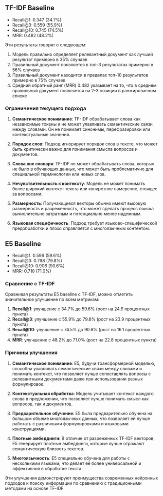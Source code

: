 ## TF-IDF Baseline

- Recall@1: 0.347 (34.7%)
- Recall@3: 0.559 (55.9%)
- Recall@10: 0.745 (74.5%)
- MRR: 0.482 (48.2%)

Эти результаты говорят о следующем:
1. Модель правильно определяет релевантный документ как лучший результат примерно в 35% случаев
2. Правильный документ появляется в топ-3 результатах примерно в 56% случаев
3. Правильный документ находится в пределах топ-10 результатов примерно в 75% случаев
4. Средний обратный ранг (MRR) 0.482 указывает на то, что в среднем правильный документ появляется на 2-3 позиции в ранжированном списке

### Ограничения текущего подхода

1. **Семантическое понимание**: TF-IDF обрабатывает слова как независимые токены и не может улавливать семантические связи между словами. Он не понимает синонимы, перефразировки или контекстуальные значения.

2. **Порядок слов**: Подход игнорирует порядок слов в тексте, что может быть критически важно для понимания смысла вопросов и документов.

3. **Слова вне словаря**: TF-IDF не может обрабатывать слова, которых не было в обучающих данных, что может быть проблематично для специальной терминологии или новых слов.

4. **Нечувствительность к контексту**: Модель не может понимать более широкий контекст текста или конкретное намерение, стоящее за вопросами.

5. **Размерность**: Получающиеся векторы обычно имеют высокую размерность и разреженность, что может сделать процесс поиска вычислительно затратным и потенциально менее надежным.

6. **Языковая специфичность**: Подход требует языково-специфической предобработки и плохо справляется с многоязычным контентом.

## E5 Baseline

- Recall@1: 0.596 (59.6%)
- Recall@3: 0.798 (79.8%)
- Recall@10: 0.906 (90.6%)
- MRR: 0.710 (71.0%)

### Сравнение с TF-IDF

Сравнивая результаты E5 baseline с TF-IDF, можно отметить значительное улучшение по всем метрикам:

1. **Recall@1**: улучшение с 34.7% до 59.6% (рост на 24.9 процентных пункта)
2. **Recall@3**: улучшение с 55.9% до 79.8% (рост на 23.9 процентных пункта)
3. **Recall@10**: улучшение с 74.5% до 90.6% (рост на 16.1 процентных пункта)
4. **MRR**: улучшение с 48.2% до 71.0% (рост на 22.8 процентных пункта)

### Причины улучшения

1. **Семантическое понимание**: E5, будучи трансформерной моделью, способна улавливать семантические связи между словами и понимать контекст, что позволяет лучше сопоставлять вопросы с релевантными документами даже при использовании разных формулировок.

2. **Контекстуальная обработка**: Модель учитывает контекст каждого слова в предложении, что позволяет лучше понимать смысл как вопросов, так и документов.

3. **Предварительное обучение**: E5 была предварительно обучена на большом объеме многоязычных данных, что позволяет ей лучше работать с различными формулировками и языковыми конструкциями.

4. **Плотные эмбеддинги**: В отличие от разреженных TF-IDF векторов, E5 генерирует плотные эмбеддинги, которые лучше отражают семантическую близость текстов.

5. **Многоязычность**: E5 специально обучена для работы с несколькими языками, что делает её более универсальной и эффективной в обработке текста.

Эти улучшения демонстрируют преимущества современных нейронных подходов к поиску информации по сравнению с традиционными методами на основе TF-IDF.
